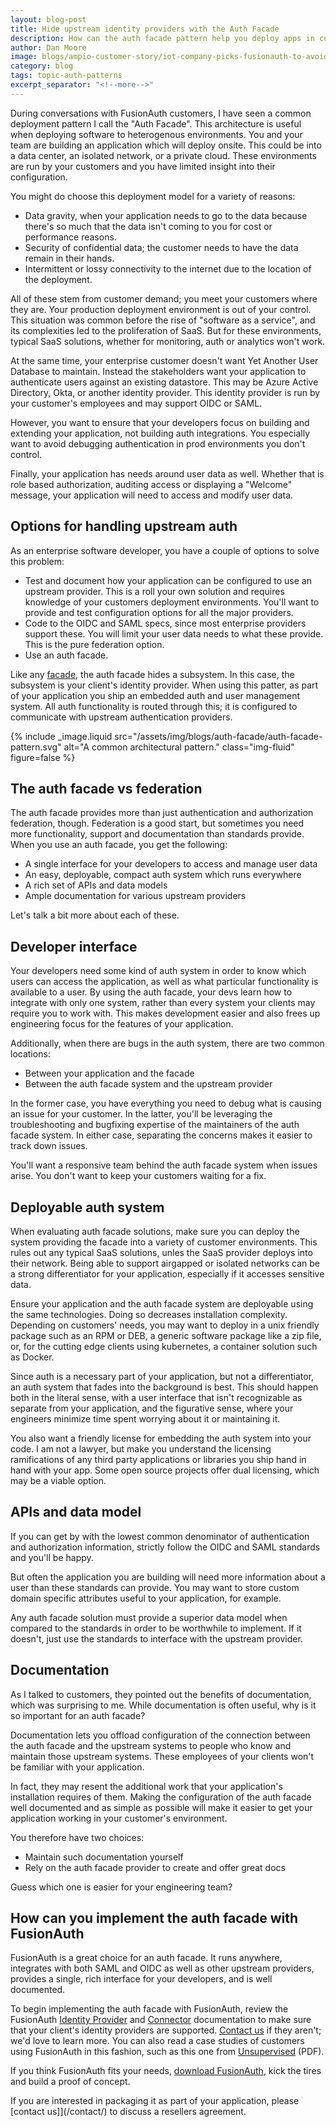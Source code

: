 ```yaml
---
layout: blog-post
title: Hide upstream identity providers with the Auth Facade
description: How can the auth facade pattern help you deploy apps in customer's networks?
author: Dan Moore
image: blogs/ampio-customer-story/iot-company-picks-fusionauth-to-avoid-getting-distracted-by-auth-header-image.png
category: blog
tags: topic-auth-patterns
excerpt_separator: "<!--more-->"
---
```


During conversations with FusionAuth customers, I have seen a common deployment pattern I call the "Auth Facade". This architecture is useful when deploying software to heterogenous environments. You and your team are building an application which will deploy onsite. This could be into a data center, an isolated network, or a private cloud. These environments are run by your customers and you have limited insight into their configuration.  

<!--more-->

You might do choose this deployment model for a variety of reasons:

* Data gravity, when your application needs to go to the data because there's so much that the data isn't coming to you for cost or performance reasons.
* Security of confidential data; the customer needs to have the data remain in their hands.
* Intermittent or lossy connectivity to the internet due to the location of the deployment.

All of these stem from customer demand; you meet your customers where they are. Your production deployment environment is out of your control. This situation was common before the rise of "software as a service", and its complexities led to the proliferation of SaaS. But for these environments, typical SaaS solutions, whether for monitoring, auth or analytics won't work.

At the same time, your enterprise customer doesn't want Yet Another User Database to maintain. Instead the stakeholders want your application to authenticate users against an existing datastore. This may be Azure Active Directory, Okta, or another identity provider. This identity provider is run by your customer's employees and may support OIDC or SAML.

However, you want to ensure that your developers focus on building and extending your application, not building auth integrations. You especially want to avoid debugging authentication in prod environments you don't control.

Finally, your application has needs around user data as well. Whether that is role based authorization, auditing access or displaying a "Welcome" message, your application will need to access and modify user data.

## Options for handling upstream auth

As an enterprise software developer, you have a couple of options to solve this problem:

* Test and document how your application can be configured to use an upstream provider. This is a roll your own solution and requires knowledge of your customers deployment environments. You'll want to provide and test configuration options for all the major providers.
* Code to the OIDC and SAML specs, since most enterprise providers support these. You will limit your user data needs to what these provide. This is the pure federation option.
* Use an auth facade.

Like any [facade](https://en.wikipedia.org/wiki/Facade_pattern), the auth facade hides a subsystem. In this case, the subsystem is your client's identity provider. When using this patter, as part of your application you ship an embedded auth and user management system. All auth functionality is routed through this; it is configured to communicate with upstream authentication providers. 

{% include _image.liquid src="/assets/img/blogs/auth-facade/auth-facade-pattern.svg" alt="A common architectural pattern." class="img-fluid" figure=false %}

## The auth facade vs federation

The auth facade provides more than just authentication and authorization federation, though. Federation is a good start, but sometimes you need more functionality, support and documentation than standards provide. When you use an auth facade, you get the following:

* A single interface for your developers to access and manage user data
* An easy, deployable, compact auth system which runs everywhere
* A rich set of APIs and data models
* Ample documentation for various upstream providers 

Let's talk a bit more about each of these.

## Developer interface

Your developers need some kind of auth system in order to know which users can access the application, as well as what particular functionality is available to a user. By using the auth facade, your devs learn how to integrate with only one system, rather than every system your clients may require you to work with. This makes development easier and also frees up engineering focus for the features of your application. 

Additionally, when there are bugs in the auth system, there are two common locations:

* Between your application and the facade
* Between the auth facade system and the upstream provider

In the former case, you have everything you need to debug what is causing an issue for your customer. In the latter, you'll be leveraging the troubleshooting and bugfixing expertise of the maintainers of the auth facade system. In either case, separating the concerns makes it easier to track down issues.

You'll want a responsive team behind the auth facade system when issues arise. You don't want to keep your customers waiting for a fix.

## Deployable auth system

When evaluating auth facade solutions, make sure you can deploy the system providing the facade into a variety of customer environments. This rules out any typical SaaS solutions, unles the SaaS provider deploys into their network. Being able to support airgapped or isolated networks can be a strong differentiator for your application, especially if it accesses sensitive data.

Ensure your application and the auth facade system are deployable using the same technologies. Doing so decreases installation complexity. Depending on customers' needs, you may want to deploy in a unix friendly package such as an RPM or DEB, a generic software package like a zip file, or, for the cutting edge clients using kubernetes, a container solution such as Docker.

Since auth is a necessary part of your application, but not a differentiator, an auth system that fades into the background is best. This should happen both in the literal sense, with a user interface that isn't recognizable as separate from your application, and the figurative sense, where your engineers minimize time spent worrying about it or maintaining it.

You also want a friendly license for embedding the auth system into your code. I am not a lawyer, but make you understand the licensing ramifications of any third party applications or libraries you ship hand in hand with your app. Some open source projects offer dual licensing, which may be a viable option.

## APIs and data model

If you can get by with the lowest common denominator of authentication and authorization information, strictly follow the OIDC and SAML standards and you'll be happy. 

But often the application you are building will need more information about a user than these standards can provide. You may want to store custom domain specific attributes useful to your application, for example.

Any auth facade solution must provide a superior data model when compared to the standards in order to be worthwhile to implement. If it doesn't, just use the standards to interface with the upstream provider. 

## Documentation

As I talked to customers, they pointed out the benefits of documentation, which was surprising to me. While documentation is often useful, why is it so important for an auth facade? 

Documentation lets you offload configuration of the connection between the auth facade and the upstream systems to people who know and maintain those upstream systems. These employees of your clients won't be familiar with your application. 

In fact, they may resent the additional work that your application's installation requires of them. Making the configuration of the auth facade well documented and as simple as possible will make it easier to get your application working in your customer's environment.

You therefore have two choices:

* Maintain such documentation yourself
* Rely on the auth facade provider to create and offer great docs

Guess which one is easier for your engineering team?

## How can you implement the auth facade with FusionAuth

FusionAuth is a great choice for an auth facade. It runs anywhere, integrates with both SAML and OIDC as well as other upstream providers, provides a single, rich interface for your developers, and is well documented.

To begin implementing the auth facade with FusionAuth, review the FusionAuth [Identity Provider](/docs/v1/tech/identity-providers/) and [Connector](/docs/v1/tech/connectors/) documentation to make sure that your client's identity providers are supported. [Contact us](/contact/) if they aren't; we'd love to learn more. You can also read a case studies of customers using FusionAuth in this fashion, such as this one from [Unsupervised](/resources/unsupervised-case-study.pdf) (PDF).

If you think FusionAuth fits your needs, [download FusionAuth](/download/), kick the tires and build a proof of concept. 

If you are interested in packaging it as part of your application, please [contact us]](/contact/) to discuss a resellers agreement.

